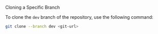  Cloning a Specific Branch

To clone the `dev` branch of the repository, use the following command:

```bash
git clone --branch dev <git-url>
